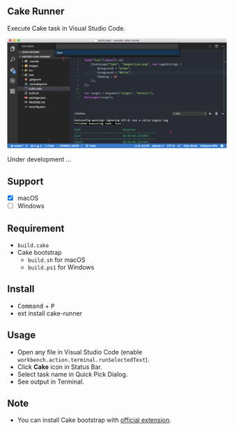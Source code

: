## Cake Runner

Execute Cake task in Visual Studio Code.

![](https://github.com/wk-j/vscode-cake-runner/raw/master/images/runner.png)

Under development ...

## Support

- [x] macOS
- [ ] Windows

## Requirement

- `build.cake`
- Cake bootstrap 
  - `build.sh` for macOS
  - `build.ps1` for Windows

## Install

- <kbd>Command</kbd> + <kbd>P</kbd>
- ext install cake-runner

## Usage

- Open any file in Visual Studio Code (enable `workbench.action.terminal.runSelectedText`).
- Click **Cake** icon in Status Bar.
- Select task name in Quick Pick Dialog.
- See output in Terminal.

## Note

- You can install Cake bootstrap with [official extension](https://marketplace.visualstudio.com/items?itemName=cake-build.cake-vscode).